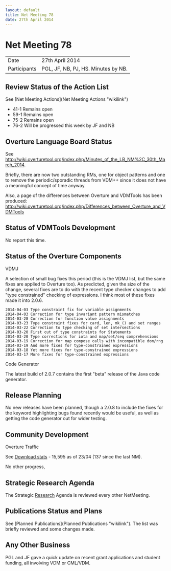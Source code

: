 ```yaml
---
layout: default
title: Net Meeting 78
date: 27th April 2014
---
```



# Net Meeting 78

|||
|---|---|
| Date | 27th April 2014 |
| Participants | PGL, JF, NB, PJ, HS. Minutes by NB. |

Review Status of the Action List
--------------------------------

See [Net Meeting Actions](Net Meeting Actions "wikilink")

-   41-1 Remains open
-   59-1 Remains open
-   75-2 Remains open
-   76-2 Will be progressed this week by JF and NB

Overture Language Board Status
------------------------------

See
<http://wiki.overturetool.org/index.php/Minutes_of_the_LB_NM%2C_30th_March_2014>.

Briefly, there are now two outstanding RMs, one for object patterns and
one to remove the periodic/sporadic threads from VDM++ since it does not
have a meaningful concept of time anyway.

Also, a page of the differences between Overture and VDMTools has been
produced:
<http://wiki.overturetool.org/index.php/Differences_between_Overture_and_VDMTools>

Status of VDMTools Development
------------------------------

No report this time.

Status of the Overture Components
---------------------------------

VDMJ

A selection of small bug fixes this period (this is the VDMJ list, but
the same fixes are applied to Overture too). As predicted, given the
size of the change, several fixes are to do with the recent type checker
changes to add "type constrained" checking of expressions. I think most
of these fixes made it into 2.0.6.

`2014-04-03 Type constraint fix for variable assignments`\
`2014-04-03 Correction for type invariant pattern mismatches`\
`2014-03-28 Correction for function value assignments`\
`2014-03-23 Type constraint fixes for card, len, mk_() and set ranges`\
`2014-03-22 Correction to type checking of set intersections`\
`2014-03-20 First cut of type constraints for Statements`\
`2014-03-20 Type corrections for iota and map/set/seq comprehensions`\
`2014-03-19 Correction for map compose calls with incompatible dom/rng`\
`2014-03-19 And more fixes for type-constrained expressions`\
`2014-03-18 Yet more fixes for type-constrained expressions`\
`2014-03-17 More fixes for type-constrained expressions`

Code Generator

The latest build of 2.0.7 contains the first "beta" release of the Java
code generator.

Release Planning
----------------

No new releases have been planned, though a 2.0.8 to include the fixes
for the keyword highlighting bugs found recently would be useful, as
well as getting the code generator out for wider testing.

Community Development
---------------------

Overture Traffic

See [Download
stats](https://sourceforge.net/projects/overture/files/stats/timeline?dates=2009-09-01+to+2020-01-01) -
15,595 as of 23/04 (137 since the last NM).

No other progress,

Strategic Research Agenda
-------------------------

The Strategic [Research](Research "wikilink") Agenda is reviewed every
other NetMeeting.

Publications Status and Plans
-----------------------------

See [Planned Publications](Planned Publications "wikilink"). The list
was briefly reviewed and some changes made.

Any Other Business
------------------

PGL and JF gave a quick update on recent grant applications and student
funding, all involving VDM or CML/VDM.
